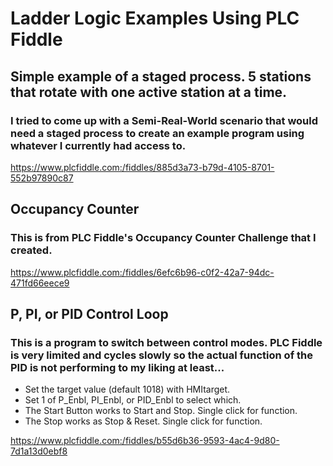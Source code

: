 # Ladder Logic Examples Using PLC Fiddle

## Simple example of a staged process. 5 stations that rotate with one active station at a time. 
### I tried to come up with a Semi-Real-World scenario that would need a staged process to create an example program using whatever I currently had access to.  
https://www.plcfiddle.com:/fiddles/885d3a73-b79d-4105-8701-552b97890c87



## Occupancy Counter
### This is from PLC Fiddle's Occupancy Counter Challenge that I created.        
https://www.plcfiddle.com:/fiddles/6efc6b96-c0f2-42a7-94dc-471fd66eece9



## P, PI, or PID Control Loop
### This is a program to switch between control modes. PLC Fiddle is very limited and cycles slowly so the actual function of the PID is not performing to my liking at least... 
- Set the target value (default 1018) with HMItarget.
- Set 1 of P_Enbl, PI_Enbl, or PID_Enbl to select which.
- The Start Button works to Start and Stop. Single click for function.
- The Stop works as Stop & Reset. Single click for function.

https://www.plcfiddle.com:/fiddles/b55d6b36-9593-4ac4-9d80-7d1a13d0ebf8
